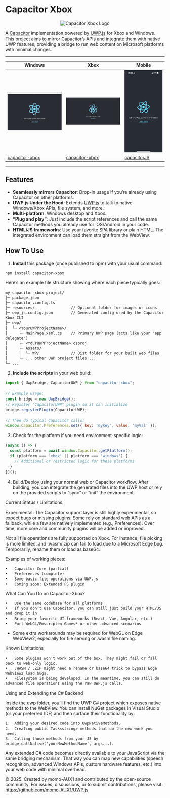 # Capacitor Xbox

<p align="center">
  <img src="https://git.nanodata.cloud/moonpower/uwpjs/raw/branch/main/logo.png" alt="Capacitor Xbox Logo" width="200" />
</p>

A [Capacitor](https://capacitorjs.com/) implementation powered by [UWP.js](https://github.com/momo-AUX1/UWP.js) for Xbox and Windows. This project aims to mirror Capacitor’s APIs and integrate them with native UWP features, providing a bridge to run web content on Microsoft platforms with minimal changes.

---

| Windows | Xbox | Mobile |
|---------|------|--------|
| ![Windows img](https://raw.githubusercontent.com/momo-AUX1/UWP.js/refs/heads/main/githubimg/pc.png) | ![Xbox img](https://raw.githubusercontent.com/momo-AUX1/UWP.js/refs/heads/main/githubimg/xbox.png) | ![Mobile img](https://raw.githubusercontent.com/momo-AUX1/UWP.js/refs/heads/main/githubimg/mobile.png) |
| [capacitor-xbox](https://www.npmjs.com/package/capacitor-xbox) | [capacitor-xbox](https://www.npmjs.com/package/capacitor-xbox) | [capacitorJS](https://capacitorjs.com) |

---

## Features
- **Seamlessly mirrors Capacitor**: Drop-in usage if you’re already using Capacitor on other platforms.
- **UWP.js Under the Hood**: Extends [UWP.js](https://github.com/momo-AUX1/UWP.js) to talk to native Windows/Xbox APIs, file system, and more.
- **Multi-platform**: Windows desktop and Xbox.
- **“Plug and play”**: Just include the script references and call the same Capacitor methods you already use for iOS/Android in your code.
- **HTML/JS frameworks**: Use your favorite SPA library or plain HTML. The integrated environment can load them straight from the WebView.

## How To Use
1. **Install** this package (once published to npm) with your usual command:

```bash
npm install capacitor-xbox
```
Here’s an example file structure showing where each piece typically goes:
```
my-capacitor-xbox-project/
├─ package.json
├─ capacitor.config.ts
├─ resources/                // Optional folder for images or icons
├─ uwp_js.config.json        // Generated config used by the Capacitor Xbox CLI
├─ uwp/
│  └─ <YourUWPProjectName>/
│     ├─ MainPage.xaml.cs    // Primary UWP page (acts like your "app delegate")
│     ├─ <YourUWPProjectName>.csproj
│     ├─ Assets/
│     │  └─ WP/              // Dist folder for your built web files
│     └─ ... other UWP project files ...
└─ ...
```

2. **Include the scripts** in your web build:
```js
import { UwpBridge, CapacitorUWP } from "capacitor-xbox";

// Example usage:
const bridge = new UwpBridge();
// Register "CapacitorUWP" plugin so it can initialize
bridge.registerPlugin(CapacitorUWP);

// Then do typical Capacitor calls:
window.Capacitor.Preferences.set({ key: 'myKey', value: 'myVal' });
```
3.	Check for the platform if you need environment-specific logic:
```js
(async () => {
  const platform = await window.Capacitor.getPlatform();
  if (platform === 'xbox' || platform === 'windows') {
    // Additional or restricted logic for these platforms
  }
})();
```
4.	Build/Deploy using your normal web or Capacitor workflow. After building, you can integrate the generated files into the UWP host or rely on the provided scripts to “sync” or “init” the environment.

Current Status / Limitations

Experimental: The Capacitor support layer is still highly experimental, so expect bugs or missing plugins. Some rely on standard web APIs as a fallback, while a few are natively implemented (e.g., Preferences). Over time, more core and community plugins will be added or improved.

Not all file operations are fully supported on Xbox. For instance, file picking is more limited, and .wasm/.zip can fail to load due to a Microsoft Edge bug. Temporarily, rename them or load as base64.

Examples of working pieces:

	•	Capacitor Core (partial)
	•	Preferences (complete)
	•	Some basic file operations via UWP.js
	•	Coming soon: Extended FS plugin

What Can You Do on Capacitor-Xbox?

	•	Use the same codebase for all platforms
	•	If you don’t use Capacitor, you can still just build your HTML/JS and drop it in
	•	Bring your favorite UI frameworks (React, Vue, Angular, etc.)
	•	Port WebGL/Emscripten Games* or other advanced scenarios

* Some extra workarounds may be required for WebGL on Edge WebView2, especially for file serving or .wasm file naming.

Known Limitations

	•	Some plugins won’t work out of the box. They might fail or fall back to web-only logic.
	•	.WASM / .ZIP might need a rename or base64 trick to bypass Edge WebView2 load bugs.
	•	Filesystem is being developed. In the meantime, you can still do advanced file operations using the raw UWP.js calls.

Using and Extending the C# Backend

Inside the uwp folder, you’ll find the UWP C# project which exposes native methods to the WebView. You can install NuGet packages in Visual Studio (or your preferred IDE) and then surface their functionality by:

	1.	Adding your desired code into UwpNativeMethods.
	2.	Creating public Task<string> methods that do the new work you need.
	3.	Calling those methods from your JS by bridge.callNative('yourNewMethodName', args...).

Any extended C# code becomes directly available to your JavaScript via the same bridging mechanism. That way you can map new capabilities (speech recognition, advanced Windows APIs, custom hardware features, etc.) into your web code with minimal overhead.

© 2025. Created by momo-AUX1 and contributed by the open-source community. For issues, discussions, or to submit contributions, please visit:
https://github.com/momo-AUX1/UWP.js
